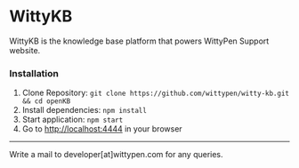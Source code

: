 # WittyKB

WittyKB is the knowledge base platform that powers WittyPen Support website.

### Installation

1. Clone Repository: `git clone https://github.com/wittypen/witty-kb.git && cd openKB`
2. Install dependencies: `npm install`
3. Start application: `npm start`
4. Go to  [http://localhost:4444](http://localhost:4444) in your browser

***

Write a mail to developer[at]wittypen.com for any queries.
